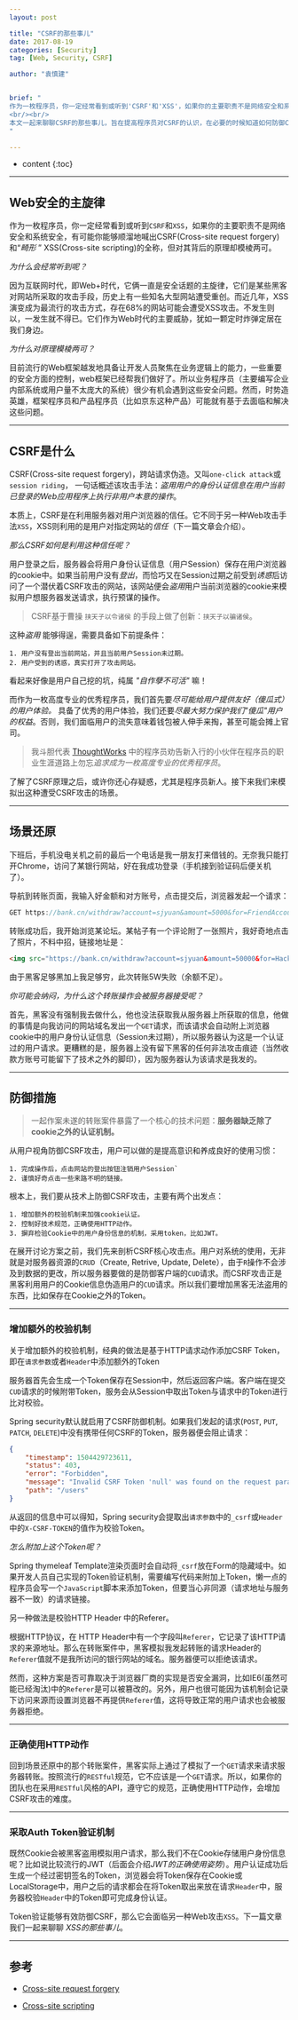 ```yaml
---
layout: post

title: "CSRF的那些事儿"
date: 2017-08-19
categories: [Security]
tag: [Web, Security, CSRF]

author: "袁慎建"


brief: "
作为一枚程序员，你一定经常看到或听到'CSRF'和'XSS'，如果你的主要职责不是网络安全和系统安全，有可能你能够顺溜地喊出CSRF(Cross-site request forgery)和“畸形” XSS(Cross-site scripting)的全称，但对其背后的原理却模棱两可。
<br/><br/>
本文一起来聊聊CSRF的那些事儿，旨在提高程序员对CSRF的认识，在必要的时候知道如何防御CSRF。
"

---
```


* content
{:toc}

---

## Web安全的主旋律
作为一枚程序员，你一定经常看到或听到`CSRF`和`XSS`，如果你的主要职责不是网络安全和系统安全，有可能你能够顺溜地喊出CSRF(Cross-site request forgery)和“*畸形* ” XSS(Cross-site scripting)的全称，但对其背后的原理却模棱两可。

*为什么会经常听到呢？*

因为互联网时代，即Web+时代，它俩一直是安全话题的主旋律，它们是某些黑客对网站所采取的攻击手段，历史上有一些知名大型网站遭受重创。而近几年，XSS演变成为最流行的攻击方式，存在68%的网站可能会遭受XSS攻击。不发生则以，一发生就不得已。它们作为Web时代的主要威胁，犹如一颗定时炸弹定居在我们身边。

*为什么对原理模棱两可？*

目前流行的Web框架越发地具备让开发人员聚焦在业务逻辑上的能力，一些重要的安全方面的控制，web框架已经帮我们做好了。所以业务程序员（主要编写企业内部系统或用户量不太庞大的系统）很少有机会遇到这些安全问题。然而，时势造英雄，框架程序员和产品程序员（比如京东这种产品）可能就有基于去面临和解决这些问题。

---

## CSRF是什么
CSRF(Cross-site request forgery)，跨站请求伪造。又叫`one-click attack`或`session riding`， 一句话概述该攻击手法：*盗用用户的身份认证信息在用户当前已登录的Web应用程序上执行非用户本意的操作*。

本质上，CSRF是在利用服务器对用户浏览器的信任。它不同于另一种Web攻击手法`XSS`，XSS则利用的是用户对指定网站的*信任*（下一篇文章会介绍）。

*那么CSRF如何是利用这种信任呢？*

用户登录之后，服务器会将用户身份认证信息（用户Session）保存在用户浏览器的cookie中。如果当前用户没有*登出*，而恰巧又在Session过期之前受到*诱惑*后访问了一个潜伏着CSRF攻击的网站，该网站便会*盗用*用户当前浏览器的cookie来模拟用户想服务器发送请求，执行预谋的操作。

> CSRF基于曹操 `挟天子以令诸侯` 的手段上做了创新：`挟天子以骗诸侯`。

这种*盗用* 能够得逞，需要具备如下前提条件：

```
1. 用户没有登出当前网站，并且当前用户Session未过期。
2. 用户受到的诱惑，真实打开了攻击网站。
```

看起来好像是用户自己挖的坑，纯属 *"自作孽不可活"* 嘛！

而作为一枚高度专业的优秀程序员，我们首先要*尽可能给用户提供友好（傻瓜式）的用户体验。* 具备了优秀的用户体验，我们还要*尽最大努力保护我们"傻瓜"用户的权益*。否则，我们面临用户的流失意味着钱包被人伸手来掏，甚至可能会摊上官司。

>我斗胆代表 [ThoughtWorks](https://www.thoughtworks.com/) 中的程序员劝告新入行的小伙伴在程序员的职业生涯道路上勿忘*追求成为一枚高度专业的优秀程序员*。

了解了CSRF原理之后，或许你还心存疑惑，尤其是程序员新人。接下来我们来模拟出这种遭受CSRF攻击的场景。

---

## 场景还原
下班后，手机没电关机之前的最后一个电话是我一朋友打来借钱的。无奈我只能打开Chrome，访问了某银行网站，好在我成功登录（手机接到验证码后便关机了）。

导航到转账页面，我输入好金额和对方账号，点击提交后，浏览器发起一个请求：

```js
GET https://bank.cn/withdraw?account=sjyuan&amount=5000&for=FriendAccount
```
转账成功后，我开始浏览某论坛。某帖子有一个评论附了一张照片，我好奇地点击了照片，不料中招，链接地址是：

```html
<img src="https://bank.cn/withdraw?account=sjyuan&amount=50000&for=HackerAccount">
```
由于黑客足够黑加上我足够穷，此次转账5W失败（余额不足）。

*你可能会纳闷，为什么这个转账操作会被服务器接受呢？*

首先，黑客没有强制我去做什么，他也没法获取我从服务器上所获取的信息，他做的事情是向我访问的网站域名发出一个`GET`请求，而该请求会自动附上浏览器cookie中的用户身份认证信息（Session未过期），所以服务器认为这是一个认证过的用户请求。更糟糕的是，服务器上没有留下黑客的任何非法攻击痕迹（当然收款方账号可能留下了技术之外的脚印），因为服务器认为该请求是我发的。

---

## 防御措施
> 一起作案未遂的转账案件暴露了一个核心的技术问题：**服务器缺乏除了cookie之外的认证机制。**

从用户视角防御CSRF攻击，用户可以做的是提高意识和养成良好的使用习惯：

```
1. 完成操作后，点击网站的登出按钮注销用户Session`
2. 谨慎好奇点击一些来路不明的链接。
```

根本上，我们要从技术上防御CSRF攻击，主要有两个出发点：

```
1. 增加额外的校验机制来加强cookie认证。
2. 控制好技术规范，正确使用HTTP动作。
3. 摒弃检验Cookie中的用户身份信息的机制，采用token，比如JWT。
```

在展开讨论方案之前，我们先来剖析CSRF核心攻击点。用户对系统的使用，无非就是对服务器资源的`CRUD`（Create, Retrive, Update, Delete），由于`R`操作不会涉及到数据的更改，所以服务器要做的是防御客户端的`CUD`请求。而CSRF攻击正是黑客利用用户的Cookie信息伪造用户的`CUD`请求。所以我们要增加黑客无法盗用的东西，比如保存在Cookie之外的Token。

---

### 增加额外的校验机制

关于增加额外的校验机制，经典的做法是基于HTTP请求动作添加CSRF Token，即在`请求参数`或者`Header`中添加额外的Token

服务器首先会生成一个Token保存在Session中，然后返回客户端。客户端在提交`CUD`请求的时候附带Token，服务会从Session中取出Token与请求中的Token进行比对校验。

Spring security默认就启用了CSRF防御机制。如果我们发起的请求(`POST`, `PUT`, `PATCH`, `DELETE`)中没有携带任何CSRF的Token，服务器便会阻止请求：

```json
{
    "timestamp": 1504429723611,
    "status": 403,
    "error": "Forbidden",
    "message": "Invalid CSRF Token 'null' was found on the request parameter '_csrf' or header 'X-CSRF-TOKEN'.",
    "path": "/users"
}
```
从返回的信息中可以得知，Spring security会提取出`请求参数`中的`_csrf`或`Header`中的`X-CSRF-TOKEN`的值作为校验Token。

*怎么附加上这个Token呢？*

Spring thymeleaf Template渲染页面时会自动将`_csrf`放在Form的隐藏域中。如果开发人员自己实现的Token验证机制，需要编写代码来附加上Token，懒一点的程序员会写一个`JavaScript`脚本来添加Token，但要当心非同源（请求地址与服务器不一致）的请求链接。

另一种做法是校验HTTP Header 中的Referer。

根据HTTP协议，在 HTTP Header中有一个字段叫`Referer`，它记录了该HTTP请求的来源地址。那么在转账案件中，黑客模拟我发起转账的请求Header的`Referer`值就不是我所访问的银行网站的域名。服务器便可以拒绝该请求。

然而，这种方案是否可靠取决于浏览器厂商的实现是否安全漏洞，比如IE6(虽然可能已经淘汰)中的`Referer`是可以被篡改的。另外，用户也很可能因为该机制会记录下访问来源而设置浏览器不再提供`Referer`值，这将导致正常的用户请求也会被服务器拒绝。

---

### 正确使用HTTP动作

回到场景还原中的那个转账案件，黑客实际上通过了模拟了一个`GET`请求来请求服务器转账。按照流行的`RESTful`规范，它不应该是一个`GET`请求。所以，如果你的团队也在采用`RESTful`风格的API，遵守它的规范，正确使用HTTP动作，会增加CSRF攻击的难度。

---

### 采取Auth Token验证机制

既然Cookie会被黑客盗用模拟用户请求，那么我们不在Cookie存储用户身份信息呢？比如说比较流行的JWT（后面会介绍*JWT的正确使用姿势*）。用户认证成功后生成一个经过密钥签名的Token，浏览器会将Token保存在Cookie或LocalStorage中，用户之后的请求都会在将Token取出来放在请求`Header`中，服务器校验`Header`中的Token即可完成身份认证。

Token验证能够有效防御CSRF，那么它会面临另一种Web攻击`XSS`。下一篇文章我们一起来聊聊 *XSS的那些事儿*。

---

## 参考

- [Cross-site request forgery](https://en.wikipedia.org/wiki/Cross-site_request_forgery)

- [Cross-site scripting](https://en.wikipedia.org/wiki/Cross-site_scripting)






